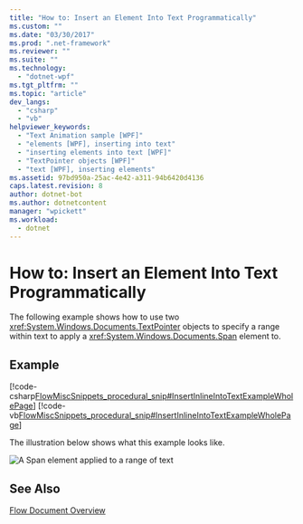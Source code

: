 ```yaml
---
title: "How to: Insert an Element Into Text Programmatically"
ms.custom: ""
ms.date: "03/30/2017"
ms.prod: ".net-framework"
ms.reviewer: ""
ms.suite: ""
ms.technology: 
  - "dotnet-wpf"
ms.tgt_pltfrm: ""
ms.topic: "article"
dev_langs: 
  - "csharp"
  - "vb"
helpviewer_keywords: 
  - "Text Animation sample [WPF]"
  - "elements [WPF], inserting into text"
  - "inserting elements into text [WPF]"
  - "TextPointer objects [WPF]"
  - "text [WPF], inserting elements"
ms.assetid: 97bd950a-25ac-4e42-a311-94b6420d4136
caps.latest.revision: 8
author: dotnet-bot
ms.author: dotnetcontent
manager: "wpickett"
ms.workload: 
  - dotnet
---
```

# How to: Insert an Element Into Text Programmatically
The following example shows how to use two <xref:System.Windows.Documents.TextPointer> objects to specify a range within text to apply a <xref:System.Windows.Documents.Span> element to.  
  
## Example  
 [!code-csharp[FlowMiscSnippets_procedural_snip#InsertInlineIntoTextExampleWholePage](../../../../samples/snippets/csharp/VS_Snippets_Wpf/FlowMiscSnippets_procedural_snip/CSharp/InsertInlineIntoTextExample.cs#insertinlineintotextexamplewholepage)]
 [!code-vb[FlowMiscSnippets_procedural_snip#InsertInlineIntoTextExampleWholePage](../../../../samples/snippets/visualbasic/VS_Snippets_Wpf/FlowMiscSnippets_procedural_snip/VisualBasic/InsertInlineIntoTextExample.vb#insertinlineintotextexamplewholepage)]  
  
 The illustration below shows what this example looks like.  
  
 ![A Span element applied to a range of text](../../../../docs/framework/wpf/advanced/media/flow-insertelementintotextprogrammatically.png "Flow_InsertElementIntoTextProgrammatically")  
  
## See Also  
 [Flow Document Overview](../../../../docs/framework/wpf/advanced/flow-document-overview.md)
